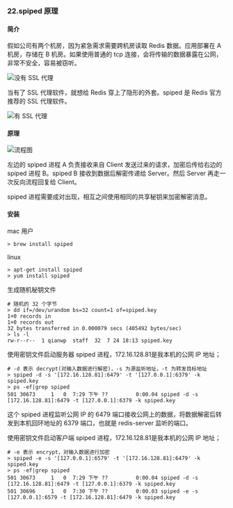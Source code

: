 ### 22.spiped 原理
#### 简介
假如公司有两个机房，因为紧急需求需要跨机房读取 Redis 数据。应用部署在 A 机房，存储在 B 机房。如果使用普通的 tcp 连接，会将传输的数据暴露在公网，非常不安全，容易被窃听。

![没有 SSL 代理](https://kagami-1259053372.cos.ap-chengdu.myqcloud.com/images/15713695894324.jpg)


当有了 SSL 代理软件，就想给 Redis 穿上了隐形的外套。spiped 是 Redis 官方推荐的 SSL 代理软件。

![有 SSL 代理](https://kagami-1259053372.cos.ap-chengdu.myqcloud.com/images/15713696030194.jpg)


#### 原理

![流程图](https://kagami-1259053372.cos.ap-chengdu.myqcloud.com/images/15713696180683.jpg)


左边的 spiped 进程 A 负责接收来自 Client 发送过来的请求，加密后传给右边的 spiped 进程 B。spiped B 接收到数据后解密传递给 Server。然后 Server 再走一次反向流程回复给 Client。

spiped 进程需要成对出现，相互之间使用相同的共享秘钥来加密解密消息。


#### 安装

mac 用户
```shell
> brew install spiped
```

linux
```shell
> apt-get install spiped
> yum install spiped
```

生成随机秘钥文件
```shell
# 随机的 32 个字节
> dd if=/dev/urandom bs=32 count=1 of=spiped.key
1+0 records in
1+0 records out
32 bytes transferred in 0.000079 secs (405492 bytes/sec)
> ls -l
rw-r--r--  1 qianwp  staff  32  7 24 18:13 spiped.key
```

使用密钥文件启动服务器 spiped 进程，172.16.128.81是我本机的公网 IP 地址；
```shell
# -d 表示 decrypt(对输入数据进行解密)，-s 为源监听地址，-t 为转发目标地址
> spiped -d -s '[172.16.128.81]:6479' -t '[127.0.0.1]:6379' -k spiped.key
> ps -ef|grep spiped
501 30673     1   0  7:29 下午 ??         0:00.04 spiped -d -s [172.16.128.81]:6479 -t [127.0.0.1]:6379 -k spiped.key
```
这个 spiped 进程监听公网 IP 的 6479 端口接收公网上的数据，将数据解密后转发到本机回环地址的 6379 端口，也就是 redis-server 监听的端口。

使用密钥文件启动客户端 spiped 进程，172.16.128.81是我本机的公网 IP 地址；
```shell
# -e 表示 encrypt，对输入数据进行加密
> spiped -e -s '[127.0.0.1]:6579' -t '[172.16.128.81]:6479' -k spiped.key
> ps -ef|grep spiped
501 30673     1   0  7:29 下午 ??         0:00.04 spiped -d -s [172.16.128.81]:6479 -t [127.0.0.1]:6379 -k spiped.key
501 30696     1   0  7:30 下午 ??         0:00.03 spiped -e -s [127.0.0.1]:6579 -t [172.16.128.81]:6479 -k spiped.key
```